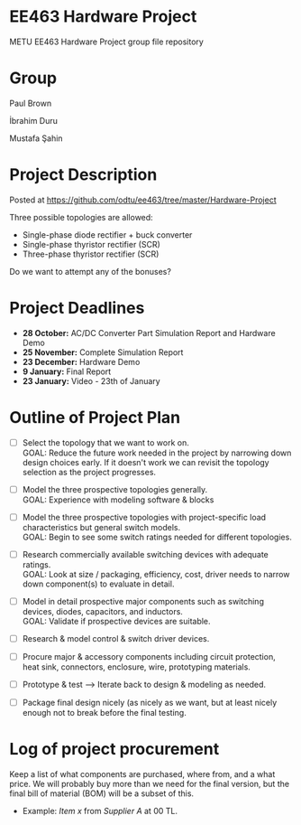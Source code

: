 # EE463 Hardware Project
METU EE463 Hardware Project group file repository


# Group
Paul Brown

İbrahim Duru

Mustafa Şahin


# Project Description
Posted at https://github.com/odtu/ee463/tree/master/Hardware-Project

Three possible topologies are allowed:
- Single-phase diode rectifier + buck converter
- Single-phase thyristor rectifier (SCR)
- Three-phase thyristor rectifier (SCR)

Do we want to attempt any of the bonuses?

# Project Deadlines
- **28 October:** AC/DC Converter Part Simulation Report and Hardware Demo
- **25 November:** Complete Simulation Report
- **23 December:** Hardware Demo
- **9 January:** Final Report
- **23 January:** Video - 23th of January


# Outline of Project Plan
- [ ] Select the topology that we want to work on.  
  GOAL: Reduce the future work needed in the project by narrowing down design choices early. If it doesn't work
  we can revisit the topology selection as the project progresses.

- [ ] Model the three prospective topologies generally.   
  GOAL: Experience with modeling software & blocks
 
- [ ] Model the three prospective topologies with project-specific load characteristics but general switch models.  
  GOAL: Begin to see some switch ratings needed for different topologies.
  
- [ ] Research commercially available switching devices with adequate ratings.  
  GOAL: Look at size / packaging, efficiency, cost, driver needs to narrow down component(s) to evaluate in detail.

- [ ] Model in detail prospective major components such as switching devices, diodes, capacitors, and inductors.  
  GOAL: Validate if prospective devices are suitable.
  
- [ ] Research & model control & switch driver devices.

- [ ] Procure major & accessory components including circuit protection, heat sink, connectors, enclosure,
  wire, prototyping materials.

- [ ] Prototype & test  --> Iterate back to design & modeling as needed.

- [ ] Package final design nicely (as nicely as we want, but at least nicely enough not to break before the
  final testing.


# Log of project procurement
Keep a list of what components are purchased, where from, and a what price. We will probably buy more than
we need for the final version, but the final bill of material (BOM) will be a subset of this.
- Example: *Item x* from *Supplier A* at 00 TL.


